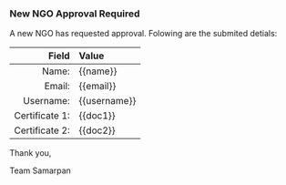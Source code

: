 ### New NGO Approval Required

A new NGO has requested approval. Folowing are the submited detials:

| Field    | Value       |
| --------:|:----------- |
| Name:    | {{name}}    |
| Email:   | {{email}}   |
| Username: | {{username}} |
| Certificate 1: | {{doc1}} |
| Certificate 2: | {{doc2}} |

Thank you,

Team Samarpan
